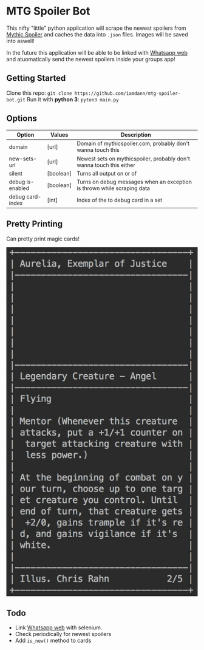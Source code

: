 # MTG Spoiler Bot
This nifty "little" python application will scrape the newest spoilers from [Mythic Spoiler](http://mythicspoiler.com/) 
and caches the data into `.json` files. Images will be saved into aswell!

In the future this application will be able to be linked with [Whatsapp web](https://web.whatsapp.com/) and atuomatically send the newest spoilers inside your groups app!

## Getting Started
Clone this repo: `git clone https://github.com/iamdann/mtg-spoiler-bot.git`
Run it with **python 3**: `pyton3 main.py`


## Options
| Option           | Values    | Description                                                             |
|------------------|-----------|-------------------------------------------------------------------------|
| domain           | [url]     | Domain of mythicspoiler.com, probably don't wanna touch this            |
| new-sets-url     | [url]     | Newest sets on mythicspoiler, probably don't wanna touch this either    |
| silent           | [boolean] | Turns all output on or of                                               |
| debug is-enabled | [boolean] | Turns on debug messages when an exception is thrown while scraping data |
| debug card-index | [int]     | Index of the to debug card in a set                                     |

## Pretty Printing
Can pretty print magic cards!

![pretty print example](pretty-print-example.jpeg)

## Todo
- Link [Whatsapp web](https://web.whatsapp.com/) with selenium.
- Check periodically for newest spoilers
- Add `is_new()` method to cards 